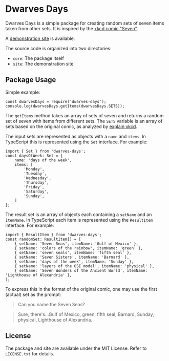 # Dwarves Days

Dwarves Days is a simple package for creating random sets of seven items taken from other sets. It is inspired by the [xkcd comic "Seven"](https://www.xkcd.com/1417/).

A [demonstration site](https://objectboxpc.github.io/dwarves-days/) is available.

The source code is organized into two directories:

* `core`: The package itself
* `site`: The demonstration site

## Package Usage

Simple example:

```
const dwarvesDays = require('dwarves-days');
console.log(dwarvesDays.getItems(dwarvesDays.SETS));
```

The `getItems` method takes an array of sets of seven and returns a random set of seven with items from different sets. The `SETS` variable is an array of sets based on the original comic, as analyzed by [explain xkcd](https://explainxkcd.com/wiki/index.php/1417:_Seven).

The input sets are represented as objects with a `name` and `items`. In TypeScript this is represented using the `Set` interface. For example:

```
import { Set } from 'dwarves-days';
const daysOfWeek: Set = {
	name: 'days of the week',
	items: [
		'Monday',
		'Tuesday',
		'Wednesday',
		'Thursday',
		'Friday',
		'Saturday',
		'Sunday',
	]
};
```

The result set is an array of objects each containing a `setName` and an `itemName`. In TypeScript each item is represented using the `ResultItem` interface. For example:

```
import { ResultItem } from 'dwarves-days';
const randomSet: ResultItem[] = [
	{ setName: 'Seven Seas', itemName: 'Gulf of Mexico' },
	{ setName: 'colors of the rainbow', itemName: 'green' },
	{ setName: 'seven seals', itemName: 'fifth seal' },
	{ setName: 'Seven Sisters', itemName: 'Barnard' },
	{ setName: 'days of the week', itemName: 'Sunday' },
	{ setName: 'layers of the OSI model', itemName: 'physical' },
	{ setName: 'Seven Wonders of the Ancient World', itemName: 'Lighthouse of Alexandria' },
];
```

To express this in the format of the original comic, one may use the first (actual) set as the prompt:

> Can you name the Seven Seas?

> Sure, there's...Gulf of Mexico, green, fifth seal, Barnard, Sunday, physical, Lighthouse of Alexandria.

## License

The package and site are available under the MIT License. Refer to `LICENSE.txt` for details.
